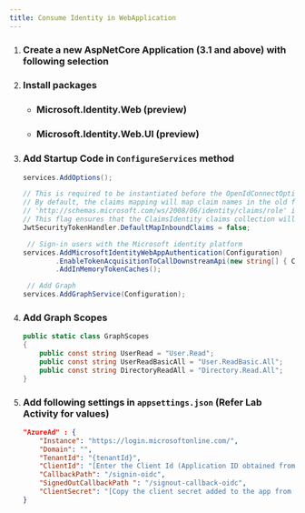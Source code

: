 ```yaml
---
title: Consume Identity in WebApplication
---
```


1. ### Create a new AspNetCore Application (3.1 and above) with following selection
2. ### Install packages
    - ### Microsoft.Identity.Web (preview)
    - ### Microsoft.Identity.Web.UI (preview)

3. ### Add Startup Code in `ConfigureServices` method
    ```csharp
    services.AddOptions();

    // This is required to be instantiated before the OpenIdConnectOptions starts getting configured.
    // By default, the claims mapping will map claim names in the old format to accommodate older SAML applications.
    // 'http://schemas.microsoft.com/ws/2008/06/identity/claims/role' instead of 'roles'
    // This flag ensures that the ClaimsIdentity claims collection will be built from the claims in the token
    JwtSecurityTokenHandler.DefaultMapInboundClaims = false;

     // Sign-in users with the Microsoft identity platform
    services.AddMicrosoftIdentityWebAppAuthentication(Configuration)
            .EnableTokenAcquisitionToCallDownstreamApi(new string[] { Constants.ScopeUserRead })
            .AddInMemoryTokenCaches();

     // Add Graph
    services.AddGraphService(Configuration);
    ```
4. ### Add Graph Scopes
    ```csharp
    public static class GraphScopes
    {
        public const string UserRead = "User.Read";
        public const string UserReadBasicAll = "User.ReadBasic.All";
        public const string DirectoryReadAll = "Directory.Read.All";
    }
    ```
4. ### Add following settings in `appsettings.json` (Refer Lab Activity for values)
    ```json
    "AzureAd" : {
        "Instance": "https://login.microsoftonline.com/",
        "Domain": "",
        "TenantId": "{tenantId}",
        "ClientId": "[Enter the Client Id (Application ID obtained from the Azure portal), e.g. ba74781c2-53c2-442a-97c2-3d60re42f403]",
        "CallbackPath": "/signin-oidc",
        "SignedOutCallbackPath ": "/signout-callback-oidc",
        "ClientSecret": "[Copy the client secret added to the app from the Azure portal]"
    }
    ```
